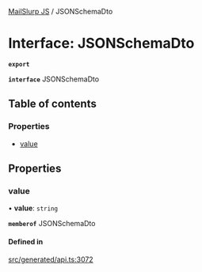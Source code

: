 [MailSlurp JS](../README.md) / JSONSchemaDto

# Interface: JSONSchemaDto

**`export`**

**`interface`** JSONSchemaDto

## Table of contents

### Properties

- [value](JSONSchemaDto.md#value)

## Properties

### value

• **value**: `string`

**`memberof`** JSONSchemaDto

#### Defined in

[src/generated/api.ts:3072](https://github.com/mailslurp/mailslurp-client/blob/004c609/src/generated/api.ts#L3072)
